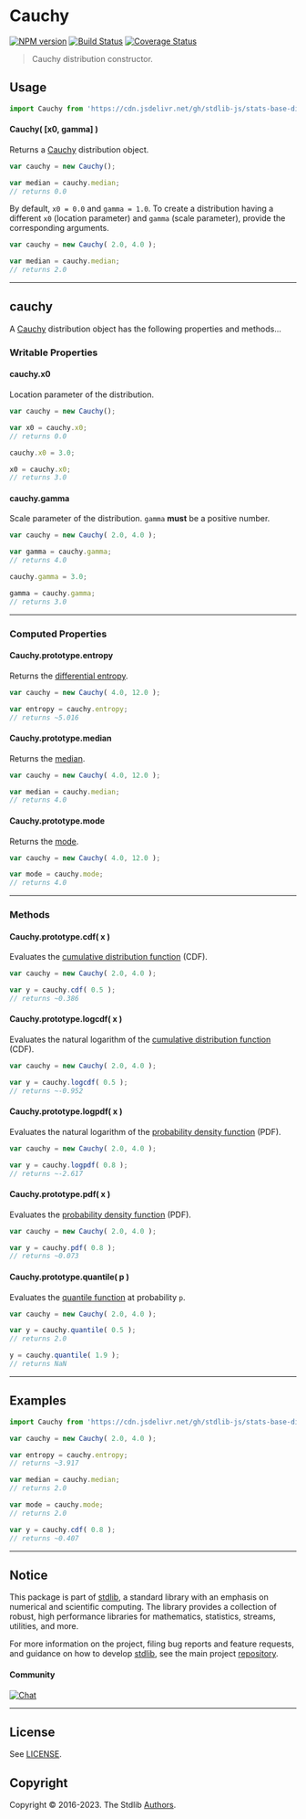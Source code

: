 <!--

@license Apache-2.0

Copyright (c) 2018 The Stdlib Authors.

Licensed under the Apache License, Version 2.0 (the "License");
you may not use this file except in compliance with the License.
You may obtain a copy of the License at

   http://www.apache.org/licenses/LICENSE-2.0

Unless required by applicable law or agreed to in writing, software
distributed under the License is distributed on an "AS IS" BASIS,
WITHOUT WARRANTIES OR CONDITIONS OF ANY KIND, either express or implied.
See the License for the specific language governing permissions and
limitations under the License.

-->

# Cauchy

[![NPM version][npm-image]][npm-url] [![Build Status][test-image]][test-url] [![Coverage Status][coverage-image]][coverage-url] <!-- [![dependencies][dependencies-image]][dependencies-url] -->

> Cauchy distribution constructor.

<!-- Section to include introductory text. Make sure to keep an empty line after the intro `section` element and another before the `/section` close. -->

<section class="intro">

</section>

<!-- /.intro -->

<!-- Package usage documentation. -->



<section class="usage">

## Usage

```javascript
import Cauchy from 'https://cdn.jsdelivr.net/gh/stdlib-js/stats-base-dists-cauchy-ctor@deno/mod.js';
```

#### Cauchy( \[x0, gamma] )

Returns a [Cauchy][cauchy-distribution] distribution object.

```javascript
var cauchy = new Cauchy();

var median = cauchy.median;
// returns 0.0
```

By default, `x0 = 0.0` and `gamma = 1.0`. To create a distribution having a different `x0` (location parameter) and `gamma` (scale parameter), provide the corresponding arguments.

```javascript
var cauchy = new Cauchy( 2.0, 4.0 );

var median = cauchy.median;
// returns 2.0
```

* * *

## cauchy

A [Cauchy][cauchy-distribution] distribution object has the following properties and methods...

### Writable Properties

#### cauchy.x0

Location parameter of the distribution.

```javascript
var cauchy = new Cauchy();

var x0 = cauchy.x0;
// returns 0.0

cauchy.x0 = 3.0;

x0 = cauchy.x0;
// returns 3.0
```

#### cauchy.gamma

Scale parameter of the distribution. `gamma` **must** be a positive number.

```javascript
var cauchy = new Cauchy( 2.0, 4.0 );

var gamma = cauchy.gamma;
// returns 4.0

cauchy.gamma = 3.0;

gamma = cauchy.gamma;
// returns 3.0
```

* * *

### Computed Properties

#### Cauchy.prototype.entropy

Returns the [differential entropy][entropy].

```javascript
var cauchy = new Cauchy( 4.0, 12.0 );

var entropy = cauchy.entropy;
// returns ~5.016
```

#### Cauchy.prototype.median

Returns the [median][median].

```javascript
var cauchy = new Cauchy( 4.0, 12.0 );

var median = cauchy.median;
// returns 4.0
```

#### Cauchy.prototype.mode

Returns the [mode][mode].

```javascript
var cauchy = new Cauchy( 4.0, 12.0 );

var mode = cauchy.mode;
// returns 4.0
```

* * *

### Methods

#### Cauchy.prototype.cdf( x )

Evaluates the [cumulative distribution function][cdf] (CDF).

```javascript
var cauchy = new Cauchy( 2.0, 4.0 );

var y = cauchy.cdf( 0.5 );
// returns ~0.386
```

#### Cauchy.prototype.logcdf( x )

Evaluates the natural logarithm of the [cumulative distribution function][cdf] (CDF).

```javascript
var cauchy = new Cauchy( 2.0, 4.0 );

var y = cauchy.logcdf( 0.5 );
// returns ~-0.952
```

#### Cauchy.prototype.logpdf( x )

Evaluates the natural logarithm of the [probability density function][pdf] (PDF).

```javascript
var cauchy = new Cauchy( 2.0, 4.0 );

var y = cauchy.logpdf( 0.8 );
// returns ~-2.617
```

#### Cauchy.prototype.pdf( x )

Evaluates the [probability density function][pdf] (PDF).

```javascript
var cauchy = new Cauchy( 2.0, 4.0 );

var y = cauchy.pdf( 0.8 );
// returns ~0.073
```

#### Cauchy.prototype.quantile( p )

Evaluates the [quantile function][quantile-function] at probability `p`.

```javascript
var cauchy = new Cauchy( 2.0, 4.0 );

var y = cauchy.quantile( 0.5 );
// returns 2.0

y = cauchy.quantile( 1.9 );
// returns NaN
```

</section>

<!-- /.usage -->

<!-- Package usage notes. Make sure to keep an empty line after the `section` element and another before the `/section` close. -->

<section class="notes">

</section>

<!-- /.notes -->

<!-- Package usage examples. -->

* * *

<section class="examples">

## Examples

<!-- eslint no-undef: "error" -->

```javascript
import Cauchy from 'https://cdn.jsdelivr.net/gh/stdlib-js/stats-base-dists-cauchy-ctor@deno/mod.js';

var cauchy = new Cauchy( 2.0, 4.0 );

var entropy = cauchy.entropy;
// returns ~3.917

var median = cauchy.median;
// returns 2.0

var mode = cauchy.mode;
// returns 2.0

var y = cauchy.cdf( 0.8 );
// returns ~0.407
```

</section>

<!-- /.examples -->

<!-- Section to include cited references. If references are included, add a horizontal rule *before* the section. Make sure to keep an empty line after the `section` element and another before the `/section` close. -->

<section class="references">

</section>

<!-- /.references -->

<!-- Section for related `stdlib` packages. Do not manually edit this section, as it is automatically populated. -->

<section class="related">

</section>

<!-- /.related -->

<!-- Section for all links. Make sure to keep an empty line after the `section` element and another before the `/section` close. -->


<section class="main-repo" >

* * *

## Notice

This package is part of [stdlib][stdlib], a standard library with an emphasis on numerical and scientific computing. The library provides a collection of robust, high performance libraries for mathematics, statistics, streams, utilities, and more.

For more information on the project, filing bug reports and feature requests, and guidance on how to develop [stdlib][stdlib], see the main project [repository][stdlib].

#### Community

[![Chat][chat-image]][chat-url]

---

## License

See [LICENSE][stdlib-license].


## Copyright

Copyright &copy; 2016-2023. The Stdlib [Authors][stdlib-authors].

</section>

<!-- /.stdlib -->

<!-- Section for all links. Make sure to keep an empty line after the `section` element and another before the `/section` close. -->

<section class="links">

[npm-image]: http://img.shields.io/npm/v/@stdlib/stats-base-dists-cauchy-ctor.svg
[npm-url]: https://npmjs.org/package/@stdlib/stats-base-dists-cauchy-ctor

[test-image]: https://github.com/stdlib-js/stats-base-dists-cauchy-ctor/actions/workflows/test.yml/badge.svg?branch=main
[test-url]: https://github.com/stdlib-js/stats-base-dists-cauchy-ctor/actions/workflows/test.yml?query=branch:main

[coverage-image]: https://img.shields.io/codecov/c/github/stdlib-js/stats-base-dists-cauchy-ctor/main.svg
[coverage-url]: https://codecov.io/github/stdlib-js/stats-base-dists-cauchy-ctor?branch=main

<!--

[dependencies-image]: https://img.shields.io/david/stdlib-js/stats-base-dists-cauchy-ctor.svg
[dependencies-url]: https://david-dm.org/stdlib-js/stats-base-dists-cauchy-ctor/main

-->

[chat-image]: https://img.shields.io/gitter/room/stdlib-js/stdlib.svg
[chat-url]: https://gitter.im/stdlib-js/stdlib/

[stdlib]: https://github.com/stdlib-js/stdlib

[stdlib-authors]: https://github.com/stdlib-js/stdlib/graphs/contributors

[umd]: https://github.com/umdjs/umd
[es-module]: https://developer.mozilla.org/en-US/docs/Web/JavaScript/Guide/Modules

[deno-url]: https://github.com/stdlib-js/stats-base-dists-cauchy-ctor/tree/deno
[umd-url]: https://github.com/stdlib-js/stats-base-dists-cauchy-ctor/tree/umd
[esm-url]: https://github.com/stdlib-js/stats-base-dists-cauchy-ctor/tree/esm
[branches-url]: https://github.com/stdlib-js/stats-base-dists-cauchy-ctor/blob/main/branches.md

[stdlib-license]: https://raw.githubusercontent.com/stdlib-js/stats-base-dists-cauchy-ctor/main/LICENSE

[cauchy-distribution]: https://en.wikipedia.org/wiki/Cauchy_distribution

[cdf]: https://en.wikipedia.org/wiki/Cumulative_distribution_function

[pdf]: https://en.wikipedia.org/wiki/Probability_density_function

[quantile-function]: https://en.wikipedia.org/wiki/Quantile_function

[entropy]: https://en.wikipedia.org/wiki/Entropy_%28information_theory%29

[median]: https://en.wikipedia.org/wiki/Median

[mode]: https://en.wikipedia.org/wiki/Mode_%28statistics%29

</section>

<!-- /.links -->
